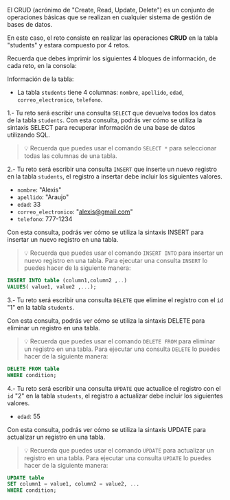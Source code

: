 El CRUD (acrónimo de "Create, Read, Update, Delete") es un conjunto de operaciones básicas que se realizan en cualquier sistema de gestión de bases de datos.

En este caso, el reto consiste en realizar las operaciones **CRUD** en la tabla "students" y estara compuesto por 4 retos.

Recuerda que debes imprimir los siguientes 4 bloques de información, de cada reto, en la consola:

Información de la tabla:

- La tabla `students` tiene 4 columnas: `nombre`, `apellido`, `edad`, `correo_electronico`, `telefono`.

1.- Tu reto será escribir una consulta `SELECT` que devuelva todos los datos de la tabla `students`.
Con esta consulta, podrás ver cómo se utiliza la sintaxis SELECT para recuperar información de una base de datos utilizando SQL.

> 💡 Recuerda que puedes usar el comando `SELECT *` para seleccionar todas las columnas de una tabla.

2.- Tu reto será escribir una consulta `INSERT` que inserte un nuevo registro en la tabla `students`, el registro a insertar debe incluir los siguientes valores.

- `nombre`: "Alexis"
- `apellido`: "Araujo"
- `edad`: 33
- `correo_electronico`: "alexis@gmail.com"
- `telefono`: 777-1234

Con esta consulta, podrás ver cómo se utiliza la sintaxis INSERT para insertar un nuevo registro en una tabla.

> 💡 Recuerda que puedes usar el comando `INSERT INTO` para insertar un nuevo registro en una tabla.
> Para ejecutar una consulta `INSERT` lo puedes hacer de la siguiente manera:
```sql
INSERT INTO table (column1,column2 ,..)
VALUES( value1,	value2 ,...);
```

3.- Tu reto será escribir una consulta `DELETE` que elimine el registro con el `id` "1" en la tabla `students`.

Con esta consulta, podrás ver cómo se utiliza la sintaxis DELETE para eliminar un registro en una tabla.

> 💡 Recuerda que puedes usar el comando `DELETE FROM` para eliminar un registro en una tabla.
> Para ejecutar una consulta `DELETE` lo puedes hacer de la siguiente manera:
```sql
DELETE FROM table
WHERE condition;
```

4.- Tu reto será escribir una consulta `UPDATE` que actualice el registro con el `id` "2" en la tabla `students`, el registro a actualizar debe incluir los siguientes valores.


- `edad`: 55

Con esta consulta, podrás ver cómo se utiliza la sintaxis UPDATE para actualizar un registro en una tabla.

> 💡 Recuerda que puedes usar el comando `UPDATE` para actualizar un registro en una tabla.
> Para ejecutar una consulta `UPDATE` lo puedes hacer de la siguiente manera:
```sql
UPDATE table
SET column1 = value1, column2 = value2, ...
WHERE condition;
```
